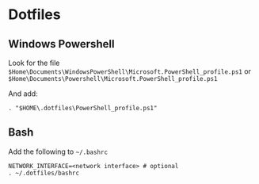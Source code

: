 # Dotfiles

## Windows Powershell

Look for the file 
`$Home\Documents\WindowsPowerShell\Microsoft.PowerShell_profile.ps1` or 
`$Home\Documents\Powershell\Microsoft.PowerShell_profile.ps1`

And add:

```
. "$HOME\.dotfiles\PowerShell_profile.ps1"
```

## Bash

Add the following to `~/.bashrc`

```
NETWORK_INTERFACE=<network interface> # optional
. ~/.dotfiles/bashrc
```

